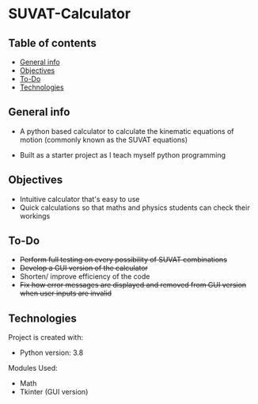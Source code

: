 # SUVAT-Calculator
## Table of contents
* [General info](#general-info)
* [Objectives](#objectives)
* [To-Do](#to-do)
* [Technologies](#technologies)

## General info
* A python based calculator to calculate the kinematic equations of motion (commonly known as the SUVAT equations)

* Built as a starter project as I teach myself python programming

## Objectives
* Intuitive calculator that's easy to use
* Quick calculations so that maths and physics students can check their workings

## To-Do
* ~~Perform full testing on every possibility of SUVAT combinations~~
* ~~Develop a GUI version of the calculator~~
* Shorten/ improve efficiency of the code
* ~~Fix how error messages are displayed and removed from GUI version when user inputs are invalid~~

## Technologies
Project is created with:
* Python version: 3.8

Modules Used:
* Math
* Tkinter (GUI version)
